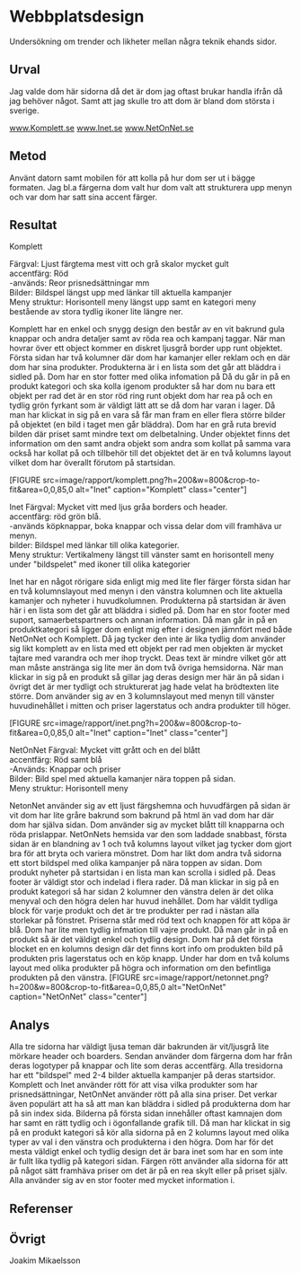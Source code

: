 Webbplatsdesign
=============

Undersökning om trender och likheter mellan några teknik ehands sidor.

Urval
--------------
Jag valde dom här sidorna då det är dom jag oftast brukar handla ifrån då jag behöver något.
Samt att jag skulle tro att dom är bland dom största i sverige.

www.Komplett.se
www.Inet.se
www.NetOnNet.se

Metod
---------------

Använt datorn samt mobilen för att kolla på hur dom ser ut i bägge formaten. Jag bl.a färgerna dom valt hur dom valt att strukturera upp menyn och var dom har satt sina accent färger. 

Resultat
---------------

Komplett

Färgval: Ljust färgtema mest vitt och grå skalor mycket gult  
accentfärg: Röd  
    -används: Reor prisnedsättningar mm  
Bilder: Bildspel längst upp med länkar till aktuella kampanjer  
Meny struktur: Horisontell meny längst upp samt en kategori meny bestående av  stora tydlig ikoner lite längre ner.

Komplett har en enkel och snygg design den består av en vit bakrund gula knappar och andra detaljer samt av röda rea och kampanj taggar. När man hovrar över ett object kommer en diskret ljusgrå border upp runt objektet. Första sidan har två kolumner där dom har kamanjer eller reklam och en där dom har sina produkter. Produkterna är i en lista som det går att bläddra i sidled på. Dom har en stor fotter med olika infomation på
Då du går in på en produkt kategori och ska kolla igenom produkter så har dom nu bara ett objekt per rad det är en stor röd ring runt objekt dom har rea på och en tydlig grön fyrkant som är väldigt lätt att se då dom har varan i lager. Då man har klickat in sig på en vara så får man fram en eller flera större bilder på objektet (en bild i taget men går bläddra). Dom har en grå ruta brevid bilden där priset samt mindre text om delbetalning. Under objektet finns det information om den samt andra objekt som andra som kollat på samma vara också har kollat på och tillbehör till det objektet det är en två kolumns layout vilket dom har överallt förutom på startsidan.
    
[FIGURE src=image/rapport/komplett.png?h=200&w=800&crop-to-fit&area=0,0,85,0 alt="Inet" caption="Komplett" class="center"]

Inet
Färgval: Mycket vitt med ljus gråa borders och header.  
accentfärg: röd grön blå.  
    -används köpknappar, boka knappar och vissa delar dom vill framhäva ur menyn.  
bilder: Bildspel med länkar till olika kategorier.  
Meny struktur: Vertikalmeny längst till vänster samt en horisontell meny under "bildspelet" med ikoner till olika kategorier  

Inet har en något rörigare sida enligt mig med lite fler färger första sidan har en två kolumnslayout med menyn i den vänstra kolumnen och lite aktuella kamanjer och nyheter i huvudkolumnen. Produkterna på startsidan är även här i en lista som det går att bläddra i sidled på. Dom har en stor footer med suport, samaerbetspartners och annan information. Då man går in på en produktkategori så ligger dom enligt mig efter i designen jämnfört med både NetOnNet och Komplett.
Då jag tycker den inte är lika tydlig dom använder sig likt komplett av en lista med ett objekt per rad men objekten är mycket tajtare med varandra och mer ihop tryckt. Deas text är mindre vilket gör att man måste anstränga sig lite mer än dom två övriga hemsidorna. När man klickar in sig på en produkt så gillar jag deras design mer här än på sidan i övrigt det är mer tydligt och strukturerat jag hade velat ha brödtexten lite större. Dom använder sig av en 3 kolumnslayout med menyn till vänster huvudinehållet i mitten och priser lagerstatus och andra produkter till höger. 

[FIGURE src=image/rapport/inet.png?h=200&w=800&crop-to-fit&area=0,0,85,0 alt="Inet" caption="Inet" class="center"]

NetOnNet
Färgval: Mycket vitt grått och en del blått  
accentfärg: Röd samt blå  
    -Används: Knappar och priser  
Bilder: Bild spel med aktuella kamanjer nära toppen på sidan.  
Meny struktur: Horisontell meny  

NetonNet använder sig av ett ljust färgshemna och huvudfärgen på sidan är vit dom har lite gråre bakrund som bakrund på html än vad dom har där dom har själva sidan. Dom använder sig av mycket blått till knapparna och röda prislappar.
NetOnNets hemsida var den som laddade snabbast, första sidan är en blandning av 1 och två kolumns layout vilket jag tycker dom gjort bra för att bryta och variera mönstret. Dom har likt dom andra två sidorna ett stort bildspel med olika kampanjer på nära toppen av sidan. Dom produkt nyheter på startsidan i en lista man kan scrolla i sidled på. Deas footer är väldigt stor och indelad i flera rader. Då man klickar in sig på en produkt kategori så har sidan 2 kolumner den vänstra delen är det olika menyval och den högra delen har huvud inehållet. Dom har väldit tydliga block för varje produkt och det är tre produkter per rad i nästan alla storlekar på fönstret. Priserna står med röd text och knappen för att köpa är blå. Dom har lite men tydlig infmation till vajre produkt. Då man går in på en produkt så är det väldigt enkel och tydlig design. Dom har på det första blocket en en kolumns design där det finns kort info om produkten bild på produkten pris lagerstatus och en köp knapp. Under har dom en två kolums layout med olika produkter på högra och information om den befintliga produkten på den vänstra.
[FIGURE src=image/rapport/netonnet.png?h=200&w=800&crop-to-fit&area=0,0,85,0 alt="NetOnNet" caption="NetOnNet" class="center"]

Analys
----------------

Alla tre sidorna har väldigt ljusa teman där bakrunden är vit/ljusgrå lite mörkare header och boarders.
Sendan använder dom färgerna dom har från deras logotyper på knappar och lite som deras accentfärg.
Alla tresidorna har ett "bildspel" med 2-4 bilder aktuella kampanjer på deras startsidor.
Komplett och Inet använder rött för att visa vilka produkter som har prisnedsättningar, NetOnNet använder rött
på alla sina priser. Det verkar även populärt att ha så att man kan bläddra i sidled på produkterna dom har på sin index sida.
Bilderna på första sidan innehåller oftast kamnajen dom har samt en rätt tydlig och i  ögonfallande grafik till. Då man har klickat in sig på en produkt kategori så kör alla sidorna på en 2 kolumns layout med olika typer av val i den vänstra och produkterna i den högra.
Dom har för det mesta väldigt enkel och tydlig design det är bara inet som har en som inte är fullt lika tydlig på kategori sidan. Färgen rött använder alla sidorna för att på något sätt framhäva priser om det är på en rea skylt eller på priset själv. Alla använder sig av en stor footer med mycket information i.

Referenser
----------------

Övrigt
----------------

Joakim Mikaelsson